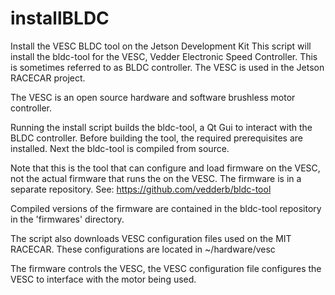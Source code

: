 # installBLDC
Install the VESC BLDC tool on the Jetson Development Kit
This script will install the bldc-tool for the VESC, Vedder Electronic Speed Controller. This is sometimes referred to as BLDC controller. The VESC is used in the Jetson RACECAR project.

The VESC is an open source hardware and software brushless motor controller.

Running the install script builds the bldc-tool, a Qt Gui to interact with the BLDC controller.
Before building the tool, the required prerequisites are installed. Next the bldc-tool is compiled from source.

Note that this is the tool that can configure and load firmware on the VESC, not the actual firmware that runs the on the VESC. The firmware is in a separate repository. See: https://github.com/vedderb/bldc-tool

Compiled versions of the firmware are contained in the bldc-tool repository in the 'firmwares' directory.

The script also downloads VESC configuration files used on the MIT RACECAR. These configurations are located in ~/hardware/vesc

The firmware controls the VESC, the VESC configuration file configures the VESC to interface with the motor being used.



